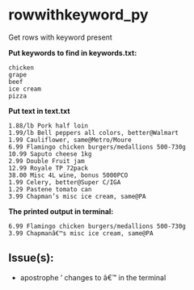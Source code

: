 # rowwithkeyword_py
Get rows with keyword present

**Put keywords to find in keywords.txt:**
```
chicken
grape
beef
ice cream
pizza
```

**Put text in text.txt**
```
1.88/lb Pork half loin
1.99/lb Bell peppers all colors, better@Walmart
1.99 Cauliflower, same@Metro/Moure
6.99 Flamingo chicken burgers/medallions 500-730g
10.99 Saputo cheese 1kg
2.99 Double Fruit jam
12.99 Royale TP 72pack
38.00 Misc 4L wine, bonus 5000PCO
1.99 Celery, better@Super C/IGA
1.29 Pastene tomato can
3.99 Chapman’s misc ice cream, same@PA
```

**The printed output in terminal:**
```
6.99 Flamingo chicken burgers/medallions 500-730g
3.99 Chapmanâ€™s misc ice cream, same@PA
```

## Issue(s):
- apostrophe ’ changes to â€™ in the terminal
